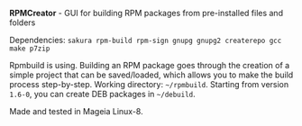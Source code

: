 **RPMCreator** - GUI for building RPM packages from pre-installed files and folders

Dependencies: `sakura rpm-build rpm-sign gnupg gnupg2 createrepo gcc make p7zip`

Rpmbuild is using. Building an RPM package goes through the creation of a simple project that can be saved/loaded, which allows you to make the build process step-by-step. Working directory: `~/rpmbuild`. Starting from version `1.6-0`, you can create DEB packages in `~/debuild`.

Made and tested in Mageia Linux-8.
